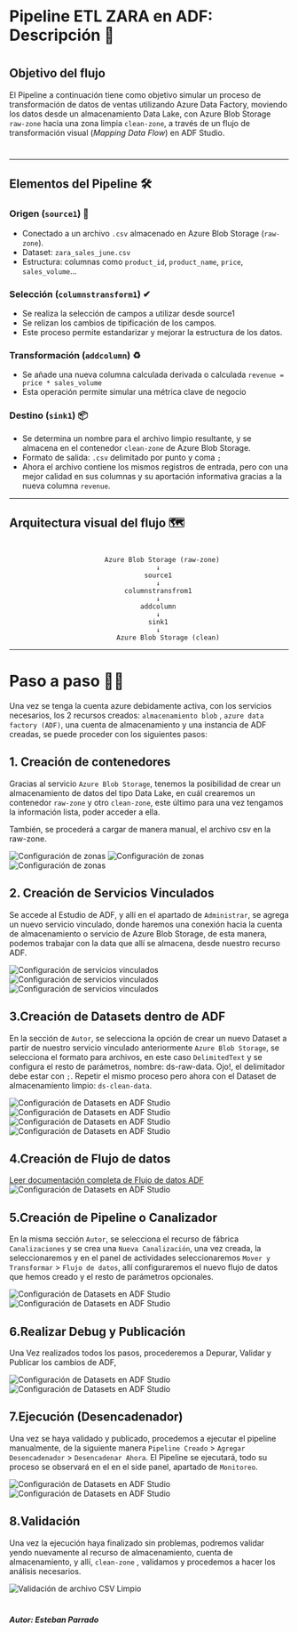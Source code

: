 # Pipeline ETL ZARA en ADF: Descripción 🔁
#
#
## Objetivo del flujo

El Pipeline a continuación tiene como objetivo simular un proceso de transformación de datos de ventas utilizando Azure Data Factory, moviendo los datos desde un almacenamiento Data Lake, con Azure Blob Storage `raw-zone` hacia una zona limpia `clean-zone`, a través de un flujo de transformación visual (*Mapping Data Flow*) en ADF Studio.
#
---

## Elementos del Pipeline 🛠

### Origen (`source1`) 📂
- Conectado a un archivo `.csv` almacenado en Azure Blob Storage (`raw-zone`).
- Dataset: `zara_sales_june.csv`
- Estructura: columnas como `product_id`, `product_name`, `price`, `sales_volume`...

### Selección (`columnstransform1`) ✔
- Se realiza la selección de campos a utilizar desde source1
- Se relizan los cambios de tipificación de los campos.
- Este proceso permite estandarizar y mejorar la estructura de los datos.

### Transformación (`addcolumn`) ♻
- Se añade una nueva columna calculada derivada o calculada
 ```revenue = price * sales_volume```
- Esta operación permite simular una métrica clave de negocio

### Destino (`sink1`) 📦
- Se determina un nombre para el archivo limpio resultante, y se almacena en el         contenedor `clean-zone` de Azure Blob Storage.
- Formato de salida: `.csv` delimitado por punto y coma `;`
- Ahora el archivo contiene los mismos registros de entrada, pero con una mejor calidad en sus columnas y su aportación informativa gracias a la nueva columna `revenue`.

---

## Arquitectura visual del flujo 🗺
#

```plaintext
                        Azure Blob Storage (raw-zone)
                                     ↓
                                  source1
                                     ↓
                             columnstransfrom1
                                     ↓
                                 addcolumn
                                     ↓
                                   sink1
                                     ↓
                           Azure Blob Storage (clean)
```
---
# Paso a paso 🧗‍♂️
Una vez se tenga la cuenta azure debidamente activa, con los servicios necesarios, los 2 recursos creados: `almacenamiento blob` , `azure data factory (ADF)`, una cuenta de almacenamiento y una instancia de ADF creadas, se puede proceder con los siguientes pasos:

## 1. Creación de contenedores

Gracias al servicio `Azure Blob Storage`, tenemos la posibilidad de crear un almacenamiento de datos del tipo Data Lake, en cuál crearemos un contenedor `raw-zone` y otro `clean-zone`, este último para una vez tengamos la información lista, poder acceder a ella.

También, se procederá a cargar de manera manual, el archivo csv en la raw-zone.

![Configuración de zonas](screenshots/p.png)
![Configuración de zonas](screenshots/p1.png)
![Configuración de zonas](screenshots/p2.png)

## 2. Creación de Servicios Vinculados

Se accede al Estudio de ADF, y allí en el apartado de `Administrar`, se agrega un nuevo servicio vinculado, donde haremos una conexión hacia la cuenta de almacenamiento o servicio de Azure Blob Storage, de esta manera, podemos trabajar con la data que allí se almacena, desde nuestro recurso ADF.

![Configuración de servicios vinculados](screenshots/p3.png)
![Configuración de servicios vinculados](screenshots/p4.png)
![Configuración de servicios vinculados](screenshots/p5.png)

## 3.Creación de Datasets dentro de ADF

En la sección de `Autor`, se selecciona la opción de crear un nuevo Dataset a partir de nuestro servicio vinculado anteriormente `Azure Blob Storage`, se selecciona el formato para archivos, en este caso `DelimitedText` y se configura el resto de parámetros, nombre: ds-raw-data. Ojo!, el delimitador debe estar con `;`. Repetir el mismo proceso pero ahora con el Dataset de almacenamiento limpio: `ds-clean-data`.

![Configuración de Datasets en ADF Studio](screenshots/p6.png)
![Configuración de Datasets en ADF Studio](screenshots/p7.png)
![Configuración de Datasets en ADF Studio](screenshots/p8.png)
![Configuración de Datasets en ADF Studio](screenshots/p9.png)

## 4.Creación de Flujo de datos

[Leer documentación completa de Flujo de datos ADF](ruta/al/otro/archivo.md)
![Configuración de Datasets en ADF Studio](screenshots/p15.png)

## 5.Creación de Pipeline o Canalizador

En la misma sección `Autor`, se selecciona el recurso de fábrica `Canalizaciones` y se crea una `Nueva Canalización`, una vez creada, la seleccionaremos y en el panel de actividades seleccionaremos `Mover y Transformar` > `Flujo de datos`, allí configuraremos el nuevo flujo de datos que hemos creado y el resto de parámetros opcionales.

![Configuración de Datasets en ADF Studio](screenshots/p10.png)
![Configuración de Datasets en ADF Studio](screenshots/p11.png)


## 6.Realizar Debug y Publicación

Una Vez realizados todos los pasos, procederemos a Depurar, Validar y Publicar los cambios de ADF, 

![Configuración de Datasets en ADF Studio](screenshots/p12.png)
![Configuración de Datasets en ADF Studio](screenshots/p13.png)

## 7.Ejecución (Desencadenador)
Una vez se haya validado y publicado, procedemos a ejecutar el pipeline manualmente, de la siguiente manera `Pipeline Creado` > `Agregar Desencadenador` > `Desencadenar Ahora`. El Pipeline se ejecutará, todo su proceso se observará en el en el side panel, apartado de `Monitoreo`. 

![Configuración de Datasets en ADF Studio](screenshots/p14.png)
![Configuración de Datasets en ADF Studio](screenshots/p15.png)


## 8.Validación 

Una vez la ejecución haya finalizado sin problemas, podremos validar yendo nuevamente al recurso de almacenamiento, cuenta de almacenamiento, y allí, `clean-zone` , validamos y procedemos a hacer los análisis necesarios. 

![Validación de archivo CSV Limpio](screenshots/p16.png)

#
#
#### _Autor: Esteban Parrado_
